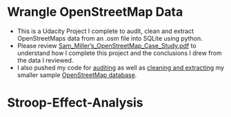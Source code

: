 # Wrangle OpenStreetMap Data
* This is a Udacity Project I complete to audit, clean and extract OpenStreetMaps data from an .osm file into SQLite 
	using python. 
* Please review [Sam_Miller’s_OpenStreetMap_Case_Study.pdf](/Sam_Miller’s_OpenStreetMap_Case_Study.pdf) to understand how I complete this project and the conclusions
	I drew from the data I reviewed. 
* I also pushed my code for [auditing](/data_audit.py) as well as [cleaning and extracting](/data_cleaning_extraction.py) my smaller sample [OpenStreetMap database](/sample.osm).

# Stroop-Effect-Analysis
